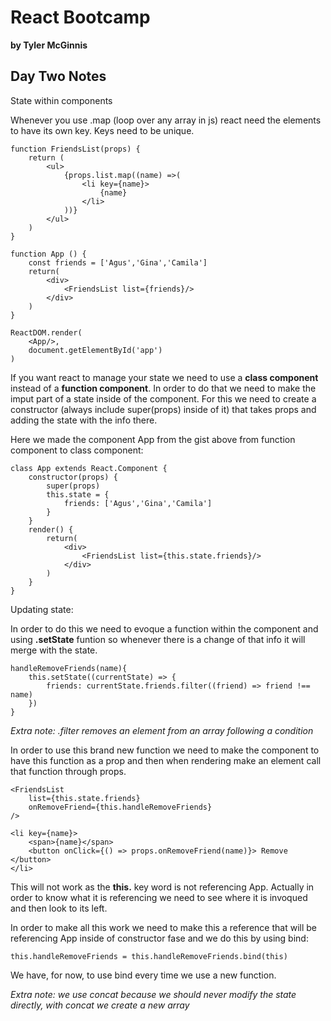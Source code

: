# React Bootcamp
**by Tyler McGinnis**

## Day Two Notes 

State within components 

Whenever you use .map (loop over any array in js) react need the elements to have its own key. Keys need to be unique. 

```
function FriendsList(props) {
	return (
		<ul>
			{props.list.map((name) =>(
				<li key={name}>
					{name}
				</li>
			))}
		</ul>
	)
}

function App () {
	const friends = ['Agus','Gina','Camila']
	return(
		<div>
			<FriendsList list={friends}/>
		</div>
	)
}

ReactDOM.render(
	<App/>,
	document.getElementById('app')
)

```


If you want react to manage your state we need to use a **class component** instead of a **function component**.
In order to do that we need to make the imput part of a state inside of the component. For this we need to create a constructor (always include super(props) inside of it) that takes props and adding the state with the info there.

Here we made the component App from the gist above from function component to class component: 

```
class App extends React.Component {
	constructor(props) {
		super(props)
		this.state = {
			friends: ['Agus','Gina','Camila']
		}
	}
	render() {
		return(
			<div>
				<FriendsList list={this.state.friends}/>
			</div>
		)
	}
}	
```

Updating state: 

In order to do this we need to evoque a function within the component and using **.setState** funtion so whenever there is a change of that info it will merge with the state. 


```
handleRemoveFriends(name){
	this.setState((currentState) => {
		friends: currentState.friends.filter((friend) => friend !== name)
	})
}

```

*Extra note: .filter removes an element from an array following a condition*

In order to use this brand new function we need to make the component to have this function as a prop and then when rendering make an element call that function through props.

```
<FriendsList 
	list={this.state.friends}
	onRemoveFriend={this.handleRemoveFriends}
/>

<li key={name}>
	<span>{name}</span>
	<button onClick={() => props.onRemoveFriend(name)}> Remove </button>
</li>

```


This will not work as the **this.** key word is not referencing App. Actually in order to know what it is referencing we need to see where it is invoqued and then look to its left. 

In order to make all this work we need to make this a reference that will be referencing App inside of constructor fase and we do this by using bind:

```
this.handleRemoveFriends = this.handleRemoveFriends.bind(this)

```

We have, for now, to use bind every time we use a new function.

*Extra note: we use concat because we should never modify the state directly, with concat we create a new array*